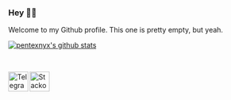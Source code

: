 ### Hey ✌🏻
Welcome to my Github profile. This one is pretty empty, but yeah.


<!--
**PXNX/PXNX** is a ✨ _special_ ✨ repository because its `README.md` (this file) appears on your GitHub profile.

Here are some ideas to get you started:

- 🔭 I’m currently working on ...
- 🌱 I’m currently learning ...
- 👯 I’m looking to collaborate on ...
- 🤔 I’m looking for help with ...
- 💬 Ask me about ...
- 📫 How to reach me: ...
- 😄 Pronouns: ...
- ⚡ Fun fact: ...
-->

[![pentexnyx's github stats](https://github-readme-stats.vercel.app/api?username=PXNX)](https://github.com/PXNX)  


<br/>

<a href="https://t.me/pentexnyx"><img align="left" alt="Telegram icon" width="40px" src="https://upload.wikimedia.org/wikipedia/commons/thumb/8/82/Telegram_logo.svg/600px-Telegram_logo.svg.png"/></a><a href="https://stackoverflow.com/users/10905230/pentexnyx"><img align="left" alt="Stackoverflow icon" width="40px" src="https://image.flaticon.com/icons/png/512/2111/2111628.png"/></a>
